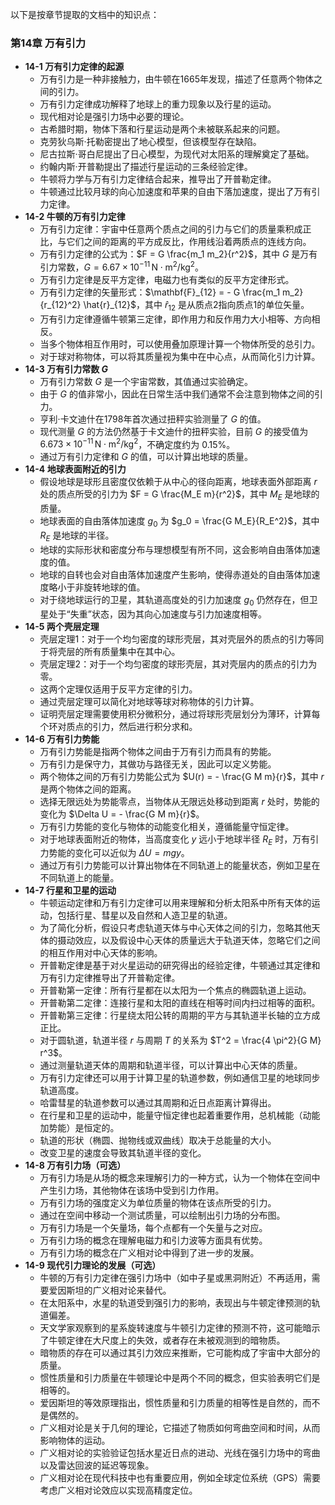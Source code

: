 以下是按章节提取的文档中的知识点：

### 第14章 万有引力

- **14-1 万有引力定律的起源**
  - 万有引力是一种非接触力，由牛顿在1665年发现，描述了任意两个物体之间的引力。
  - 万有引力定律成功解释了地球上的重力现象以及行星的运动。
  - 现代相对论是强引力场中必要的理论。
  - 古希腊时期，物体下落和行星运动是两个未被联系起来的问题。
  - 克劳狄乌斯·托勒密提出了地心模型，但该模型存在缺陷。
  - 尼古拉斯·哥白尼提出了日心模型，为现代对太阳系的理解奠定了基础。
  - 约翰内斯·开普勒提出了描述行星运动的三条经验定律。
  - 牛顿将力学与万有引力定律结合起来，推导出了开普勒定律。
  - 牛顿通过比较月球的向心加速度和苹果的自由下落加速度，提出了万有引力定律。
- **14-2 牛顿的万有引力定律**
  - 万有引力定律：宇宙中任意两个质点之间的引力与它们的质量乘积成正比，与它们之间的距离的平方成反比，作用线沿着两质点的连线方向。
  - 万有引力定律的公式为：$F = G \frac{m_1 m_2}{r^2}$，其中 $G$ 是万有引力常数，$G = 6.67 \times 10^{-11} \, \text{N} \cdot \text{m}^2/\text{kg}^2$。
  - 万有引力定律是反平方定律，电磁力也有类似的反平方定律形式。
  - 万有引力定律的矢量形式：$\mathbf{F}_{12} = - G \frac{m_1 m_2}{r_{12}^2} \hat{r}_{12}$，其中 $\hat{r}_{12}$ 是从质点2指向质点1的单位矢量。
  - 万有引力定律遵循牛顿第三定律，即作用力和反作用力大小相等、方向相反。
  - 当多个物体相互作用时，可以使用叠加原理计算一个物体所受的总引力。
  - 对于球对称物体，可以将其质量视为集中在中心点，从而简化引力计算。
- **14-3 万有引力常数 $G$**
  - 万有引力常数 $G$ 是一个宇宙常数，其值通过实验确定。
  - 由于 $G$ 的值非常小，因此在日常生活中我们通常不会注意到物体之间的引力。
  - 亨利·卡文迪什在1798年首次通过扭秤实验测量了 $G$ 的值。
  - 现代测量 $G$ 的方法仍然基于卡文迪什的扭秤实验，目前 $G$ 的接受值为 $6.673 \times 10^{-11} \, \text{N} \cdot \text{m}^2/\text{kg}^2$，不确定度约为 $0.15\%$。
  - 通过万有引力定律和 $G$ 的值，可以计算出地球的质量。
- **14-4 地球表面附近的引力**
  - 假设地球是球形且密度仅依赖于从中心的径向距离，地球表面外部距离 $r$ 处的质点所受的引力为 $F = G \frac{M_E m}{r^2}$，其中 $M_E$ 是地球的质量。
  - 地球表面的自由落体加速度 $g_0$ 为 $g_0 = \frac{G M_E}{R_E^2}$，其中 $R_E$ 是地球的半径。
  - 地球的实际形状和密度分布与理想模型有所不同，这会影响自由落体加速度的值。
  - 地球的自转也会对自由落体加速度产生影响，使得赤道处的自由落体加速度略小于非旋转地球的值。
  - 对于绕地球运行的卫星，其轨道高度处的引力加速度 $g_0$ 仍然存在，但卫星处于“失重”状态，因为其向心加速度与引力加速度相等。
- **14-5 两个壳层定理**
  - 壳层定理1：对于一个均匀密度的球形壳层，其对壳层外的质点的引力等同于将壳层的所有质量集中在其中心。
  - 壳层定理2：对于一个均匀密度的球形壳层，其对壳层内的质点的引力为零。
  - 这两个定理仅适用于反平方定律的引力。
  - 通过壳层定理可以简化对地球等球对称物体的引力计算。
  - 证明壳层定理需要使用积分微积分，通过将球形壳层划分为薄环，计算每个环对质点的引力，然后进行积分求和。
- **14-6 万有引力势能**
  - 万有引力势能是指两个物体之间由于万有引力而具有的势能。
  - 万有引力是保守力，其做功与路径无关，因此可以定义势能。
  - 两个物体之间的万有引力势能公式为 $U(r) = - \frac{G M m}{r}$，其中 $r$ 是两个物体之间的距离。
  - 选择无限远处为势能零点，当物体从无限远处移动到距离 $r$ 处时，势能的变化为 $\Delta U = - \frac{G M m}{r}$。
  - 万有引力势能的变化与物体的动能变化相关，遵循能量守恒定律。
  - 对于地球表面附近的物体，当高度变化 $y$ 远小于地球半径 $R_E$ 时，万有引力势能的变化可以近似为 $\Delta U = m g y$。
  - 通过万有引力势能可以计算出物体在不同轨道上的能量状态，例如卫星在不同轨道上的能量。
- **14-7 行星和卫星的运动**
  - 牛顿运动定律和万有引力定律可以用来理解和分析太阳系中所有天体的运动，包括行星、彗星以及自然和人造卫星的轨道。
  - 为了简化分析，假设只考虑轨道天体与中心天体之间的引力，忽略其他天体的摄动效应，以及假设中心天体的质量远大于轨道天体，忽略它们之间的相互作用对中心天体的影响。
  - 开普勒定律是基于对火星运动的研究得出的经验定律，牛顿通过其定律和万有引力定律推导出了开普勒定律。
  - 开普勒第一定律：所有行星都在以太阳为一个焦点的椭圆轨道上运动。
  - 开普勒第二定律：连接行星和太阳的直线在相等时间内扫过相等的面积。
  - 开普勒第三定律：行星绕太阳公转的周期的平方与其轨道半长轴的立方成正比。
  - 对于圆轨道，轨道半径 $r$ 与周期 $T$ 的关系为 $T^2 = \frac{4 \pi^2}{G M} r^3$。
  - 通过测量轨道天体的周期和轨道半径，可以计算出中心天体的质量。
  - 万有引力定律还可以用于计算卫星的轨道参数，例如通信卫星的地球同步轨道高度。
  - 哈雷彗星的轨道参数可以通过其周期和近日点距离计算得出。
  - 在行星和卫星的运动中，能量守恒定律也起着重要作用，总机械能（动能加势能）是恒定的。
  - 轨道的形状（椭圆、抛物线或双曲线）取决于总能量的大小。
  - 改变卫星的速度会导致其轨道半径的变化。
- **14-8 万有引力场（可选）**
  - 万有引力场是从场的概念来理解引力的一种方式，认为一个物体在空间中产生引力场，其他物体在该场中受到引力作用。
  - 万有引力场的强度定义为单位质量的物体在该点所受的引力。
  - 通过在空间中移动一个测试质量，可以绘制出引力场的分布图。
  - 万有引力场是一个矢量场，每个点都有一个矢量与之对应。
  - 万有引力场的概念在理解电磁力和引力波等方面具有优势。
  - 万有引力场的概念在广义相对论中得到了进一步的发展。
- **14-9 现代引力理论的发展（可选）**
  - 牛顿的万有引力定律在强引力场中（如中子星或黑洞附近）不再适用，需要爱因斯坦的广义相对论来替代。
  - 在太阳系中，水星的轨道受到强引力的影响，表现出与牛顿定律预测的轨道偏差。
  - 天文学家观察到的星系旋转速度与牛顿引力定律的预测不符，这可能暗示了牛顿定律在大尺度上的失效，或者存在未被观测到的暗物质。
  - 暗物质的存在可以通过其引力效应来推断，它可能构成了宇宙中大部分的质量。
  - 惯性质量和引力质量在牛顿理论中是两个不同的概念，但实验表明它们是相等的。
  - 爱因斯坦的等效原理指出，惯性质量和引力质量的相等性是自然的，而不是偶然的。
  - 广义相对论是关于几何的理论，它描述了物质如何弯曲空间和时间，从而影响物体的运动。
  - 广义相对论的实验验证包括水星近日点的进动、光线在强引力场中的弯曲以及雷达回波的延迟等现象。
  - 广义相对论在现代科技中也有重要应用，例如全球定位系统（GPS）需要考虑广义相对论效应以实现高精度定位。
